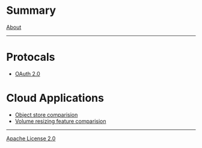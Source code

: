 # Summary

[About](README.md)

---

# Protocals
- [OAuth 2.0](oauth.md)

# Cloud Applications
- [Object store comparision](object-store-comparison.md)
- [Volume resizing feature comparision](cloud-volume-resizing.md)

---
[Apache License 2.0]()